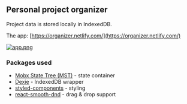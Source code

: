 ## Personal project organizer

Project data is stored locally in IndexedDB.

The app: [https://organizer.netlify.com/](https://organizer.netlify.com/)

[![app.png](https://s33.postimg.cc/hrq61ic67/app.png)](https://postimg.cc/image/xpyvrn6e3/)

### Packages used

- [Mobx State Tree (MST)](https://github.com/mobxjs/mobx-state-tree) - state container
- [Dexie](https://github.com/dfahlander/Dexie.js) - IndexedDB wrapper
- [styled-components](https://github.com/styled-components/styled-components) - styling
- [react-smooth-dnd](https://github.com/kutlugsahin/react-smooth-dnd) - drag & drop support
